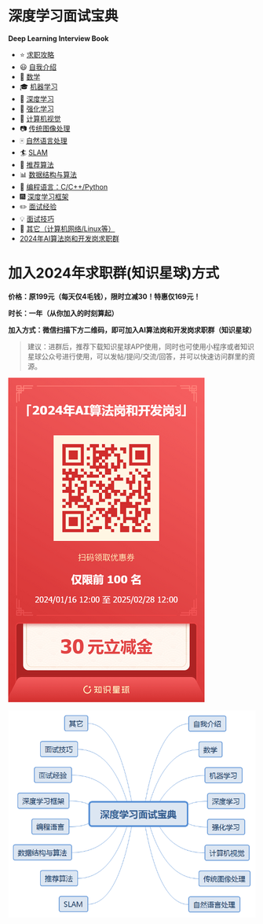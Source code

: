 # 深度学习面试宝典

**Deep Learning Interview Book**

- :star: [求职攻略](https://github.com/amusi/AI-Job-Notes)
- :smiley: [自我介绍](docs/自我介绍.md)
- :1234: [数学](docs/数学.md)
- :mortar_board: [机器学习](docs/机器学习.md)
- :closed_book: [深度学习](docs/深度学习.md)
- :green_book: [强化学习](docs/强化学习.md)
- :eyes: [计算机视觉](docs/计算机视觉.md)
- :camera: [传统图像处理](docs/传统图像处理.md)
- :mahjong: [自然语言处理](docs/自然语言处理.md)
- :surfer: [SLAM](docs/SLAM.md)
- :busts_in_silhouette: [推荐算法](docs/推荐算法.md)
- :bar_chart: [数据结构与算法](docs/数据结构与算法.md)
- :snake: [编程语言：C/C++/Python](docs/编程语言.md)
- :fireworks: [深度学习框架](docs/深度学习框架.md)
- :pencil2: [面试经验](docs/面试经验.md)
- :bulb: [面试技巧](docs/面试技巧.md)
- :mega: [其它（计算机网络/Linux等）](docs/其它.md)
- [2024年AI算法岗和开发岗求职群](https://mp.weixin.qq.com/s/sK_oSU1PmbUJ5ZGeMmY27A)

# 加入2024年求职群(知识星球)方式

**价格：原199元（每天仅4毛钱），限时立减30！特惠仅169元！**

**时长：一年（从你加入的时刻算起）**

**加入方式：微信扫描下方二维码，即可加入AI算法岗和开发岗求职群（知识星球）**

> 建议：进群后，推荐下载知识星球APP使用，同时也可使用小程序或者知识星球公众号进行使用，可以发帖/提问/交流/回答，并可以快速访问群里的资源。

![](docs/imgs/2024年AI算法岗求职群优惠券.png)

![](docs/imgs/DLIB-Mindmap.png)


